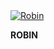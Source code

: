 
<a href="https://discordbots.org/bot/522881366019407892" >
  <img src="https://discordbots.org/api/widget/522881366019407892.svg" alt="Robin" />
</a>

**ROBIN**
